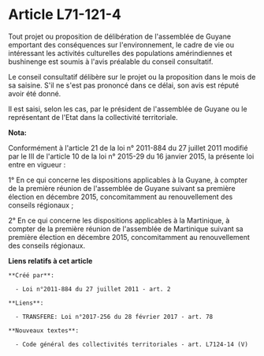 # Article L71-121-4

Tout projet ou proposition de délibération de l'assemblée de Guyane emportant des conséquences sur l'environnement, le cadre
de vie ou intéressant les activités culturelles des populations amérindiennes et bushinenge est soumis à l'avis préalable du
conseil consultatif. 

Le conseil consultatif délibère sur le projet ou la proposition dans le mois de sa saisine. S'il ne s'est pas prononcé dans
ce délai, son avis est réputé avoir été donné. 

Il est saisi, selon les cas, par le président de l'assemblée de Guyane ou le représentant de l'Etat dans la collectivité
territoriale.

**Nota:**

Conformément à l'article 21 de la loi n° 2011-884 du 27 juillet 2011 modifié par le III de l'article 10 de la loi n° 2015-29
du 16 janvier 2015, la présente loi entre en vigueur : 

1° En ce qui concerne les dispositions applicables à la Guyane, à compter de la première réunion de l'assemblée de Guyane
suivant sa première élection en décembre 2015, concomitamment au renouvellement des     conseils régionaux ; 

2° En ce qui concerne les dispositions applicables à la Martinique, à compter de la première réunion de l'assemblée de
Martinique suivant sa première élection en décembre 2015, concomitamment au renouvellement des     conseils régionaux.

**Liens relatifs à cet article**

	**Créé par**:

	  - Loi n°2011-884 du 27 juillet 2011 - art. 2

	**Liens**:

	  - TRANSFERE: Loi n°2017-256 du 28 février 2017 - art. 78

	**Nouveaux textes**:

	  - Code général des collectivités territoriales - art. L7124-14 (V)
